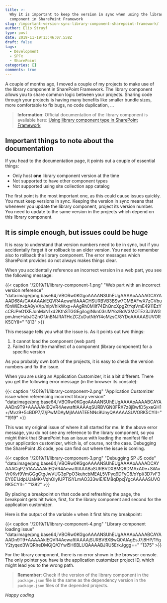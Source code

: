 ```yaml
---
title: >-
  Why it is important to keep the version in sync when using the library
  component in SharePoint Framework
slug: /important-version-sync-library-component-sharepoint-framework/
author: Elio Struyf
type: post
date: 2019-11-19T13:46:07.558Z
draft: false
tags:
  - Development
  - SPFx
  - SharePoint
categories: []
comments: true
---
```


A couple of months ago, I moved a couple of my projects to make use of the library component in SharePoint Framework. The library component allows you to share common logic between your projects. Sharing code through your projects is having many benefits like smaller bundle sizes, more comfortable to fix bugs, no code duplication, ...

> **Information**: Official documentation of the library component is available here: [Using library component type in SharePoint Framework](https://docs.microsoft.com/en-us/sharepoint/dev/spfx/library-component-overview)

## Important things to note about the documentation

If you head to the documentation page, it points out a couple of essential things:

- Only host **one** library component version at the time
- Not supported to have other component types
- Not supported using site collection app catalog

The first point is the most important one, as this could cause issues quickly. You must keep versions in sync. Keeping the version in sync means that whenever you update the library component, project its version number. You need to update to the same version in the projects which depend on this library component.

## It is simple enough, but issues could be huge

It is easy to understand that version numbers need to be in sync, but if you accidentally forget it or rollback to an older version. You need to remember also to rollback the library component. The error messages which SharePoint provides do not always makes things clear.

When you accidentally reference an incorrect version in a web part, you see the following message:

{{< caption "/2019/11/library-component-1.png" "Web part with an incorrect version reference"  "data:image/png;base64,iVBORw0KGgoAAAANSUhEUgAAAAoAAAAGCAYAAAD68A/GAAAAAklEQVR4AewaftIAAACHSURBVB3BSw7CMBAFwX7zCVbuf0nWiEhxbA8yVXp/nlpVhIkWxp+AAgRh0MIIf74EhQncXpgZtYqtVmE4911EzYcCPJPeO1XFJonMxN1xd2KthSTGGEgiIogINkn03slMYozBdV3MOTEz3J3WGpmJmeHubJGZnOfJnBNJRATHcZCZuDutNbYf4oMzsC/8YDoAAAAASUVORK5CYII=" "813" >}}

This message tells you what the issue is. As it points out two things:

1. It cannot load the component (web part)
2. Failed to find the manifest of a component (library component) for a specific version

As you probably own both of the projects, it is easy to check the version numbers and fix the issue.

When you are using an Application Customizer, it is a bit different. There you get the following error message (in the browser its console):

{{< caption "/2019/11/library-component-2.png" "Application Customizer issue when referencing incorrect library version"  "data:image/png;base64,iVBORw0KGgoAAAANSUhEUgAAAAoAAAABCAYAAADn9T9+AAAAAklEQVR4AewaftIAAAAqSURBVGN0FRX7z8jBwfD5yxeGH1+/Mvz9+5cBDP7/Z/jPwMDAyMjIAAIATEENNs9UnyQAAAAASUVORK5CYII=" "1919" >}}

This was my original issue of where it all started for me. In the above error message, you do not see any reference to the library component, so you might think that SharePoint has an issue with loading the manifest file of your application customizer, which is, of course, not the case. Debugging the SharePoint JS code, you can find out where the issue is coming.

{{< caption "/2019/11/library-component-3.png" "Debugging SP JS code"  "data:image/png;base64,iVBORw0KGgoAAAANSUhEUgAAAAoAAAADCAYAAACqPZ51AAAAAklEQVR4AewaftIAAABaSURBVDXBMQ6DMAxA0e+SilAxVr0Kvf9VmGGgCtgJwVUG3pPpO3kuhcbMEAL5VPyq9DFyC8/xYpl/3D7vF3EY0E1JdpLUaMK+VqhOIyIUPTiSYLmAO333wIE/EM8qDpxjYgcAAAAASUVORK5CYII=" "1382" >}}

By placing a breakpoint on that code and refreshing the page, the breakpoint gets hit twice, first, for the library component and second for the application customizer. 

Here is the output of the variable `n` when it first hits my breakpoint:

{{< caption "/2019/11/library-component-4.png" "Library component loading issue"  "data:image/png;base64,iVBORw0KGgoAAAANSUhEUgAAAAoAAAABCAYAAADn9T9+AAAAAklEQVR4AewaftIAAAAjSURBVBXBwQ0AIAgEsJ7j8HP/1YgY2tyqed3WQRIreDMGjQ/OYwl5H6BLUQAAAABJRU5ErkJggg==" "1375" >}}

For the library component, there is no error shown in the browser console. The only pointer you have is the application customizer project ID, which might lead you to the wrong path.

<blockquote class="important">
<p><strong>Remember</strong>: Check if the version of the library component in the <code>package.json</code> file is the same as the dependency version in the <code>package.json</code> files of the depended projects.</p>
</blockquote>

*Happy coding*
